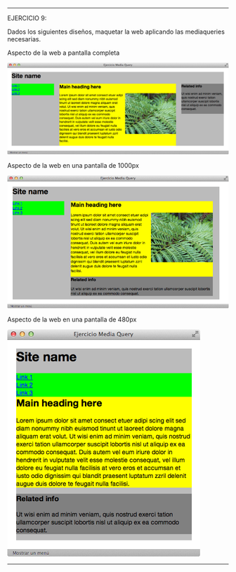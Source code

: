 <!--
  Este archivo está escrito en Markdown
  Para obtener más info acerca de qué es Markdown:

  https://www.youtube.com/watch?v=TtSWo2nbzAk&t=199s
-->

* * *
EJERCICIO 9:

Dados los siguientes diseños, maquetar la web aplicando las mediaqueries necesarias.

Aspecto de la web a pantalla completa

![Pantalla completa](assets/1-6-9a.png)

Aspecto de la web en una pantalla de 1000px

![Pantalla completa](assets/1-6-9b.png)

Aspecto de la web en una pantalla de 480px

![Pantalla completa](assets/1-6-9c.png)
* * *
